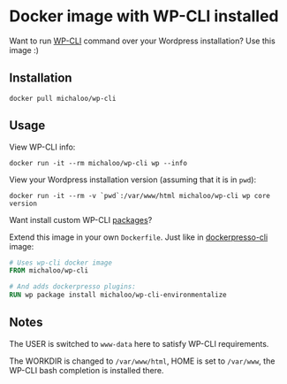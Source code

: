 # Docker image with WP-CLI installed

Want to run [WP-CLI](https://wp-cli.org/) command over your Wordpress
installation? Use this image :)

## Installation

`docker pull michaloo/wp-cli`


## Usage

View WP-CLI info:

`docker run -it --rm michaloo/wp-cli wp --info`

View your Wordpress installation version (assuming that it is in `pwd`):

```docker run -it --rm -v `pwd`:/var/www/html michaloo/wp-cli wp core version```


Want install custom WP-CLI [packages](http://wp-cli.org/package-index/)?

Extend this image in your own `Dockerfile`. Just like in [dockerpresso-cli](https://github.com/michaloo/dockerpresso-cli) image:

```Dockerfile
# Uses wp-cli docker image
FROM michaloo/wp-cli

# And adds dockerpresso plugins:
RUN wp package install michaloo/wp-cli-environmentalize
```

## Notes

The USER is switched to `www-data` here to satisfy WP-CLI requirements.

The WORKDIR is changed to `/var/www/html`, HOME is set to `/var/www`, the WP-CLI
bash completion is installed there.
